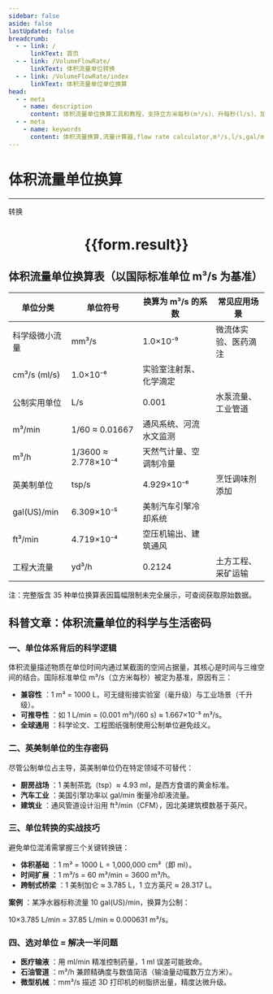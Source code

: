 ```yaml
---
sidebar: false
aside: false
lastUpdated: false
breadcrumb:
  - - link: /
      linkText: 首页
  - - link: /VolumeFlowRate/
      linkText: 体积流量单位转换
  - - link: /VolumeFlowRate/index
      linkText: 体积流量单位单位换算
head:
  - - meta
    - name: description
      content: 体积流量单位换算工具和教程，支持立方米每秒(m³/s)、升每秒(l/s)、加仑每分钟(gal/min)等35种单位间的转换，并提供流量单位的科学原理和应用场景。
  - - meta
    - name: keywords
      content: 体积流量换算,流量计算器,flow rate calculator,m³/s,l/s,gal/min,立方英尺每分钟,CFM,流体力学,管道流量
---
```

# 体积流量单位换算
---
<script setup>
import { onMounted, reactive, inject ,ref  } from 'vue'
import { NButton,NForm ,NFormItem,NInput,NInputNumber,NSelect,NCard,useMessage ,NGrid ,NGi } from 'naive-ui'
import { defineClientComponent } from 'vitepress'
const convert = inject('convert')
const options =  [
  { label: "立方毫米每秒 (mm³/s)", value: "mm3/s" },
{ label: "立方厘米每秒 (cm³/s)", value: "cm3/s" },
  { label: "毫升每秒 (ml/s)", value: "ml/s" },
  { label: "厘升每秒 (cl/s)", value: "cl/s" },
  { label: "分升每秒 (dl/s)", value: "dl/s" },
  { label: "升每秒 (l/s)", value: "l/s" },
  { label: "升每分 (l/min)", value: "l/min" },
  { label: "升每小时 (l/h)", value: "l/h" },
  { label: "千升每秒 (kl/s)", value: "kl/s" },
  { label: "千升每分 (kl/min)", value: "kl/min" },
  { label: "千升每小时 (kl/h)", value: "kl/h" },
  { label: "立方米每秒 (m³/s)", value: "m3/s" },
  { label: "立方米每分 (m³/min)", value: "m3/min" },
  { label: "立方米每小时 (m³/h)", value: "m3/h" },
  { label: "立方千米每秒 (km³/s)", value: "km3/s" },
  { label: "茶匙每秒 (tsp/s)", value: "tsp/s" },
  { label: "汤匙每秒 (Tbs/s)", value: "Tbs/s" },
  { label: "立方英寸每秒 (in³/s)", value: "in3/s" },
  { label: "立方英寸每分 (in³/min)", value: "in3/min" },
  { label: "立方英寸每小时 (in³/h)", value: "in3/h" },
  { label: "液体盎司每秒 (fl-oz/s)", value: "fl-oz/s" },
  { label: "液体盎司每分 (fl-oz/min)", value: "fl-oz/min" },
  { label: "液体盎司每小时 (fl-oz/h)", value: "fl-oz/h" },
  { label: "杯每秒 (cup/s)", value: "cup/s" },
  { label: "品脱每秒 (pnt/s)", value: "pnt/s" },
  { label: "品脱每分 (pnt/min)", value: "pnt/min" },
  { label: "品脱每小时 (pnt/h)", value: "pnt/h" },
  { label: "夸脱每秒 (qt/s)", value: "qt/s" },
  { label: "加仑每秒 (gal/s)", value: "gal/s" },
  { label: "加仑每分 (gal/min)", value: "gal/min" },
  { label: "加仑每小时 (gal/h)", value: "gal/h" },
  { label: "立方英尺每秒 (ft³/s)", value: "ft3/s" },
  { label: "立方英尺每分 (ft³/min)", value: "ft3/min" },
  { label: "立方英尺每小时 (ft³/h)", value: "ft3/h" },
  { label: "立方码每秒 (yd³/s)", value: "yd3/s" },
  { label: "立方码每分 (yd³/min)", value: "yd3/min" },
  { label: "立方码每小时 (yd³/h)", value: "yd3/h" }
];
const formRef = ref(null);
const rules = {
  number:{
    required: true,
    type: 'number',
    trigger: "blur"
  },
  to:{
    required: true,
    trigger: "select"
  },
  from:{
    required: true,
    trigger: "select"
  }
}
const form = reactive({
  number:null,
  to:'',
  from:'',
  result:'',
  title:'体积流量单位换算',
})
const convertHandler = (e) => {
   e.preventDefault();
  formRef.value?.validate((errors)=>{
    if (!errors) {
      form.result = `${form.number}${form.from} = ${convert(form.number).from(form.from).to(form.to)}${form.to}`
    }
  })
}
</script>

<n-form size="large" :model="form" ref='formRef' :rules="rules">
  <n-form-item label="数值"  path="number">
    <n-input-number size="large" style="width:100%" :min="0" v-model:value="form.number"   placeholder="请输入要转换的数值" />
  </n-form-item>
  <n-form-item label="从" path="from">
    <n-select  size="large" :options="options" v-model:value="form.from" placeholder="请选择原始单位" />
  </n-form-item>
  <n-form-item label="到" path="to">
    <n-select  size="large" :options="options" v-model:value="form.to" placeholder="请选择转换单位" />
  </n-form-item>
  <n-form-item>
    <n-button type="primary" style="width:100%" @click="convertHandler">转换</n-button>
  </n-form-item>
</n-form>
<n-card  embedded :bordered="false" hoverable>
  <div  style="text-align:center">
    <h1>{{form.result}}</h1>
  </div>
</n-card>


## 体积流量单位换算表（以国际标准单位 m³/s 为基准）

单位分类| 单位符号| 换算为 m³/s 的系数| 常见应用场景
---|---|---|---
科学级微小流量| mm³/s| 1.0×10⁻⁹| 微流体实验、医药滴注
| cm³/s (ml/s)| 1.0×10⁻⁶| 实验室注射泵、化学滴定
公制实用单位| L/s| 0.001| 水泵流量、工业管道
| m³/min| 1/60 ≈ 0.01667| 通风系统、河流水文监测
| m³/h| 1/3600 ≈ 2.778×10⁻⁴| 天然气计量、空调制冷量
英美制单位| tsp/s| 4.929×10⁻⁶| 烹饪调味剂添加
| gal(US)/min| 6.309×10⁻⁵| 美制汽车引擎冷却系统
| ft³/min| 4.719×10⁻⁴| 空压机输出、建筑通风
工程大流量| yd³/h| 0.2124| 土方工程、采矿运输

注：完整版含 35 种单位换算表因篇幅限制未完全展示，可查阅获取原始数据。

## 科普文章：体积流量单位的科学与生活密码

### 一、单位体系背后的科学逻辑

体积流量描述物质在单位时间内通过某截面的空间占据量，其核心是时间与三维空间的结合。国际标准单位 m³/s（立方米每秒）被定为基准，原因有三：

  * **兼容性** ：1 m³ = 1000 L，可无缝衔接实验室（毫升级）与工业场景（千升级）。
  * **可推导性** ：如 1 L/min = (0.001 m³)/(60 s) ≈ 1.667×10⁻⁵ m³/s。
  * **全球通用** ：科学论文、工程图纸强制使用公制单位避免歧义。

### 二、英美制单位的生存密码

尽管公制单位占主导，英美制单位仍在特定领域不可替代：

  * **厨房战场** ：1 美制茶匙（tsp）≈ 4.93 ml，是西方食谱的黄金标准。
  * **汽车工业** ：美国引擎功率以 gal/min 衡量冷却液流量。
  * **建筑业** ：通风管道设计沿用 ft³/min（CFM），因北美建筑模数基于英尺。

### 三、单位转换的实战技巧

避免单位混淆需掌握三个关键转换链：

  * **体积基础** ：1 m³ = 1000 L = 1,000,000 cm³（即 ml）。
  * **时间扩展** ：1 m³/s = 60 m³/min = 3600 m³/h。
  * **跨制式桥梁** ：1 美制加仑 ≈ 3.785 L，1 立方英尺 ≈ 28.317 L。

**案例** ：某净水器标称流量 10 gal(US)/min，换算为公制：

10×3.785 L/min = 37.85 L/min ≈ 0.000631 m³/s。

### 四、选对单位 = 解决一半问题

  * **医疗输液** ：用 ml/min 精准控制药量，1 ml 误差可能致命。
  * **石油管道** ：m³/h 兼顾精确度与数值简洁（输油量动辄数万立方米）。
  * **微型机械** ：mm³/s 描述 3D 打印机的树脂挤出量，精度达微升级。
